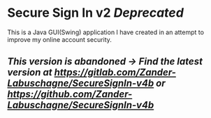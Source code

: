# Secure Sign In v2 *Deprecated*

This is a Java GUI(Swing) application I have created in an attempt to improve my online account security. 

## *This version is abandoned -> Find the latest version at https://gitlab.com/Zander-Labuschagne/SecureSignIn-v4b or https://github.com/Zander-Labuschagne/SecureSignIn-v4b*